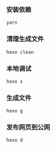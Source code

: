 ### 安装依赖
```
yarn 
```

### 清理生成文件
```
hexo clean
```

### 本地调试
```
hexo s
```

### 生成文件
```
hexo g
```

### 发布网页到公网
```
hexo d
```